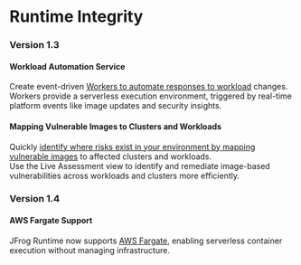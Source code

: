 # Runtime Integrity

### Version 1.3

#### Workload Automation Service

Create event-driven [Workers to automate responses to workload](../configure-runtime/workload-automation-service.md) changes.\
Workers provide a serverless execution environment, triggered by real-time platform events like image updates and security insights.

#### Mapping Vulnerable Images to Clusters and Workloads

Quickly [identify where risks exist in your environment by mapping vulnerable images](../how-tos/inspecting-live-software-components.md#identifying-risk-locations-in-runtime-by-mapping-vulnerable-images-to-clusters-and-workloads) to affected clusters and workloads.\
Use the Live Assessment view to identify and remediate image-based vulnerabilities across workloads and clusters more efficiently.

### Version 1.4

#### AWS Fargate Support&#x20;

JFrog Runtime now supports [AWS Fargate](../supported-technologies/), enabling serverless container execution without managing infrastructure.
